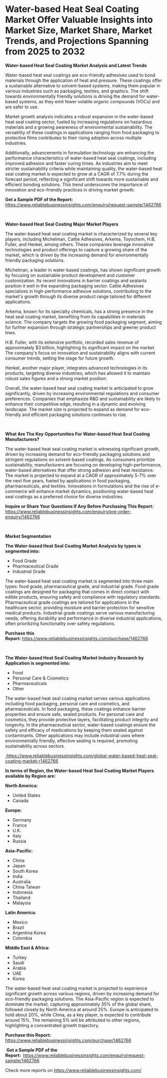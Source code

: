 <p><h1>Water-based Heat Seal Coating Market Offer Valuable Insights into Market Size, Market Share, Market Trends, and Projections Spanning from 2025 to 2032</h1></p><p><strong>Water-based Heat Seal Coating Market Analysis and Latest Trends</strong></p>
<p><p>Water-based heat seal coatings are eco-friendly adhesives used to bond materials through the application of heat and pressure. These coatings offer a sustainable alternative to solvent-based systems, making them popular in various industries such as packaging, textiles, and graphics. The shift towards environmentally friendly solutions is driving the demand for water-based systems, as they emit fewer volatile organic compounds (VOCs) and are safer to use.</p><p>Market growth analysis indicates a robust expansion in the water-based heat seal coating sector, fueled by increasing regulations on hazardous materials and a growing awareness of environmental sustainability. The versatility of these coatings in applications ranging from food packaging to protective films contributes to their rising adoption across multiple industries. </p><p>Additionally, advancements in formulation technology are enhancing the performance characteristics of water-based heat seal coatings, including improved adhesion and faster curing times. As industries aim to meet stricter sustainability criteria while maintaining quality, the water-based heat seal coating market is expected to grow at a CAGR of 7.7% during the forecast period, reflecting a significant shift towards more sustainable and efficient bonding solutions. This trend underscores the importance of innovation and eco-friendly practices in driving market growth.</p></p>
<p><strong>Get a Sample PDF of the Report:&nbsp;</strong> <a href="https://www.reliablebusinessinsights.com/enquiry/request-sample/1462766?utm_campaign=97&utm_medium=2&utm_source=Github&utm_content=ia&utm_term=03022025&utm_id=water-based-heat-seal-coating">https://www.reliablebusinessinsights.com/enquiry/request-sample/1462766</a></p>
<p>&nbsp;</p>
<p><strong>Water-based Heat Seal Coating Major Market Players</strong></p>
<p><p>The water-based heat seal coating market is characterized by several key players, including Michelman, Cattie Adhesives, Arkema, Toyochem, H.B. Fuller, and Henkel, among others. These companies leverage innovative technologies and product offerings to capture a growing share of the market, which is driven by the increasing demand for environmentally friendly packaging solutions.</p><p>Michelman, a leader in water-based coatings, has shown significant growth by focusing on sustainable product development and customer customization. Its recent innovations in barrier coatings and sealants position it well in the expanding packaging sector. Cattie Adhesives specializes in high-performance adhesive solutions, contributing to the market's growth through its diverse product range tailored for different applications.</p><p>Arkema, known for its specialty chemicals, has a strong presence in the heat seal coating market, benefiting from its capabilities in materials science. The company targets the growing food packaging segment, aiming for further expansion through strategic partnerships and greener product lines.</p><p>H.B. Fuller, with its extensive portfolio, recorded sales revenue of approximately $3 billion, highlighting its significant impact on the market. The company's focus on innovation and sustainability aligns with current consumer trends, setting the stage for future growth.</p><p>Henkel, another major player, integrates advanced technologies in its products, targeting diverse industries, which has allowed it to maintain robust sales figures and a strong market position.</p><p>Overall, the water-based heat seal coating market is anticipated to grow significantly, driven by increasing environmental regulations and consumer preferences. Companies that emphasize R&D and sustainability are likely to enhance their competitive edge, resulting in a dynamic and evolving landscape. The market size is projected to expand as demand for eco-friendly and efficient packaging solutions continues to rise.</p></p>
<p>&nbsp;</p>
<p><strong>What Are The Key Opportunities For Water-based Heat Seal Coating Manufacturers?</strong></p>
<p><p>The water-based heat seal coating market is witnessing significant growth, driven by increasing demand for eco-friendly packaging solutions and stringent regulations on solvent-based coatings. As consumers prioritize sustainability, manufacturers are focusing on developing high-performance, water-based alternatives that offer strong adhesion and heat resistance. The market is projected to expand at a CAGR of approximately 5-7% over the next five years, fueled by applications in food packaging, pharmaceuticals, and textiles. Innovations in formulations and the rise of e-commerce will enhance market dynamics, positioning water-based heat seal coatings as a preferred choice for diverse industries.</p></p>
<p><strong>Inquire or Share Your Questions If Any Before Purchasing This Report:</strong> <a href="https://www.reliablebusinessinsights.com/enquiry/pre-order-enquiry/1462766?utm_campaign=97&utm_medium=2&utm_source=Github&utm_content=ia&utm_term=03022025&utm_id=water-based-heat-seal-coating">https://www.reliablebusinessinsights.com/enquiry/pre-order-enquiry/1462766</a></p>
<p>&nbsp;</p>
<p><strong>Market Segmentation</strong></p>
<p><strong>The Water-based Heat Seal Coating Market Analysis by types is segmented into:</strong></p>
<p><ul><li>Food Grade</li><li>Pharmaceutical Grade</li><li>Industrial Grade</li></ul></p>
<p><p>The water-based heat seal coating market is segmented into three main types: food grade, pharmaceutical grade, and industrial grade. Food grade coatings are designed for packaging that comes in direct contact with edible products, ensuring safety and compliance with regulatory standards. Pharmaceutical grade coatings are tailored for applications in the healthcare sector, providing moisture and barrier protection for sensitive medical products. Industrial grade coatings serve various manufacturing needs, offering durability and performance in diverse industrial applications, often prioritizing functionality over safety regulations.</p></p>
<p><strong>Purchase this Report:&nbsp;</strong><a href="https://www.reliablebusinessinsights.com/purchase/1462766?utm_campaign=97&utm_medium=2&utm_source=Github&utm_content=ia&utm_term=03022025&utm_id=water-based-heat-seal-coating">https://www.reliablebusinessinsights.com/purchase/1462766</a></p>
<p>&nbsp;</p>
<p><strong>The Water-based Heat Seal Coating Market Industry Research by Application is segmented into:</strong></p>
<p><ul><li>Food</li><li>Personal Care & Cosmetics</li><li>Pharmaceuticals</li><li>Other</li></ul></p>
<p><p>The water-based heat seal coating market serves various applications including food packaging, personal care and cosmetics, and pharmaceuticals. In food packaging, these coatings enhance barrier properties and ensure safe, sealed products. For personal care and cosmetics, they provide protective layers, facilitating product integrity and longevity. In the pharmaceutical sector, water-based coatings ensure the safety and efficacy of medications by keeping them sealed against contaminants. Other applications may include industrial uses where environmentally friendly, effective sealing is required, promoting sustainability across sectors.</p></p>
<p><a href="https://www.reliablebusinessinsights.com/global-water-based-heat-seal-coating-market-r1462766?utm_campaign=97&utm_medium=2&utm_source=Github&utm_content=ia&utm_term=03022025&utm_id=water-based-heat-seal-coating">&nbsp;https://www.reliablebusinessinsights.com/global-water-based-heat-seal-coating-market-r1462766</a></p>
<p><strong>In terms of Region, the Water-based Heat Seal Coating Market Players available by Region are:</strong></p>
<p>
    <p> <strong> North America: </strong>
        <ul>
            <li>United States</li>
            <li>Canada</li>
        </ul>
        </p> 
    <p> <strong> Europe: </strong>
        <ul>
            <li>Germany</li>
            <li>France</li>
            <li>U.K.</li>
            <li>Italy</li>
            <li>Russia</li>
        </ul>
        </p> 
    <p> <strong> Asia-Pacific: </strong>
        <ul>
            <li>China</li>
            <li>Japan</li>
            <li>South Korea</li>
            <li>India</li>
            <li>Australia</li>
            <li>China Taiwan</li>
            <li>Indonesia</li>
            <li>Thailand</li>
            <li>Malaysia</li>
        </ul>
        </p> 
    <p> <strong> Latin America: </strong>
        <ul>
            <li>Mexico</li>
            <li>Brazil</li>
            <li>Argentina Korea</li>
            <li>Colombia</li>
        </ul>
        </p> 
    <p> <strong> Middle East & Africa: </strong>
        <ul>
            <li>Turkey</li>
            <li>Saudi</li>
            <li>Arabia</li>
            <li>UAE</li>
            <li>Korea</li>
        </ul>
    </p>
    </p>
<p><p>The water-based heat seal coating market is projected to experience significant growth across various regions, driven by increasing demand for eco-friendly packaging solutions. The Asia-Pacific region is expected to dominate the market, capturing approximately 35% of the global share, followed closely by North America at around 25%. Europe is anticipated to hold about 20%, while China, as a key player, is expected to contribute around 15%. The remaining 5% will be attributed to other regions, highlighting a concentrated growth trajectory.</p></p>
<p><strong>Purchase this Report: </strong><a href="https://www.reliablebusinessinsights.com/purchase/1462766?utm_campaign=97&utm_medium=2&utm_source=Github&utm_content=ia&utm_term=03022025&utm_id=water-based-heat-seal-coating">https://www.reliablebusinessinsights.com/purchase/1462766</a></p>
<p>&nbsp;<strong>Get a Sample PDF of the Report:&nbsp;&nbsp;</strong><a href="https://www.reliablebusinessinsights.com/enquiry/request-sample/1462766?utm_campaign=97&utm_medium=2&utm_source=Github&utm_content=ia&utm_term=03022025&utm_id=water-based-heat-seal-coating">https://www.reliablebusinessinsights.com/enquiry/request-sample/1462766</a></p>
<p><strong></strong></p>
<p>Check more reports on <a href="https://www.reliablebusinessinsights.com/?utm_campaign=97&utm_medium=2&utm_source=Github&utm_content=ia&utm_term=03022025&utm_id=water-based-heat-seal-coating">https://www.reliablebusinessinsights.com/</a></p>